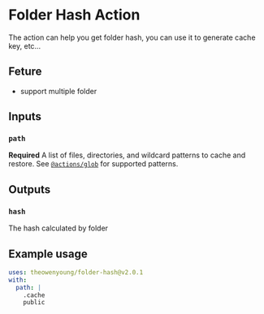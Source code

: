 # Folder Hash Action

The action can help you get folder hash, you can use it to generate cache key, etc...

## Feture

- support multiple folder

## Inputs

### `path`

**Required**  A list of files, directories, and wildcard patterns to cache and restore. See [`@actions/glob`](https://github.com/actions/toolkit/tree/master/packages/glob) for supported patterns. 

## Outputs

### `hash`

The hash calculated by folder

## Example usage

```yaml
uses: theowenyoung/folder-hash@v2.0.1
with:
  path: |
    .cache
    public
```
